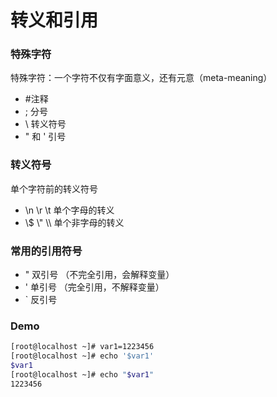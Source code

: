 # 转义和引用

### 特殊字符

特殊字符：一个字符不仅有字面意义，还有元意（meta-meaning）

* \#注释
* ; 分号
* \ 转义符号
* " 和 ' 引号

### 转义符号

单个字符前的转义符号

* \n \r \t 单个字母的转义
* \\$ \\" \\\ 单个非字母的转义

### 常用的引用符号

* " 双引号 （不完全引用，会解释变量）
* ' 单引号 （完全引用，不解释变量）
* \` 反引号

### Demo

```bash
[root@localhost ~]# var1=1223456
[root@localhost ~]# echo '$var1'
$var1
[root@localhost ~]# echo "$var1"
1223456
```
